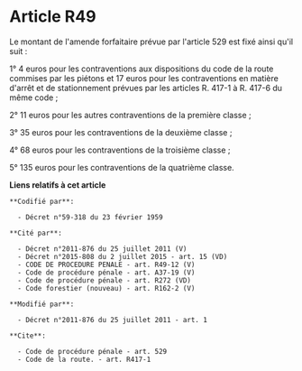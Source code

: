 # Article R49

Le montant de l'amende forfaitaire prévue par l'article 529 est fixé ainsi qu'il suit : 

1° 4 euros pour les contraventions aux dispositions du code de la route commises par les piétons et 17 euros pour les
contraventions en matière d'arrêt et de stationnement prévues par les articles R. 417-1 à R. 417-6 du même code ; 

2° 11 euros pour les autres contraventions de la première classe ; 

3° 35 euros pour les contraventions de la deuxième classe ; 

4° 68 euros pour les contraventions de la troisième classe ; 

5° 135 euros pour les contraventions de la quatrième classe.

**Liens relatifs à cet article**

	**Codifié par**:

	  - Décret n°59-318 du 23 février 1959

	**Cité par**:

	  - Décret n°2011-876 du 25 juillet 2011 (V)
	  - Décret n°2015-808 du 2 juillet 2015 - art. 15 (VD)
	  - CODE DE PROCEDURE PENALE - art. R49-12 (V)
	  - Code de procédure pénale - art. A37-19 (V)
	  - Code de procédure pénale - art. R272 (VD)
	  - Code forestier (nouveau) - art. R162-2 (V)

	**Modifié par**:

	  - Décret n°2011-876 du 25 juillet 2011 - art. 1

	**Cite**:

	  - Code de procédure pénale - art. 529
	  - Code de la route. - art. R417-1
